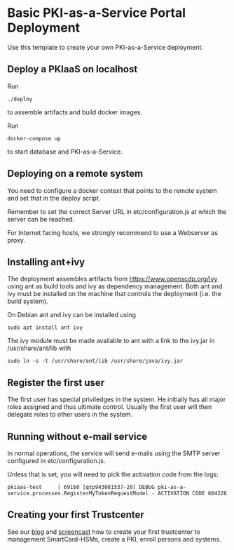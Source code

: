 # Basic PKI-as-a-Service Portal Deployment

Use this template to create your own PKI-as-a-Service deployment.

## Deploy a PKIaaS on localhost

Run

    ./deploy

to assemble artifacts and build docker images.

Run

    docker-compose up

to start database and PKI-as-a-Service.


## Deploying on a remote system

You need to configure a docker context that points to the remote
system and set that in the deploy script.

Remember to set the correct Server URL in etc/configuration.js at which the
server can be reached.

For Internet facing hosts, we strongly recommend to use a Webserver as proxy.


## Installing ant+ivy

The deployment assembles artifacts from https://www.openscdp.org/ivy using
ant as build tools and ivy as dependency management. Both ant and ivy must be
installed on the machine that controls the deployment (i.e. the build system).

On Debian ant and ivy can be installed using

	sudo apt install ant ivy

The ivy module must be made available to ant with a link to the ivy.jar in /usr/share/ant/lib with

	sudo ln -s -t /usr/share/ant/lib /usr/share/java/ivy.jar


## Register the first user

The first user has special priviledges in the system. He initially has all major roles
assigned and thus ultimate control. Usually the first user will then delegate roles to other
users in the system.


## Running without e-mail service

In normal operations, the service will send e-mails using the SMTP server configured in etc/configuration.js.

Unless that is set, you will need to pick the activation code from the logs:

    pkiaas-test     | 69160 [qtp943081537-20] DEBUG pki-as-a-service.processes.RegisterMyTokenRequestModel - ACTIVATION CODE 604226


## Creating your first Trustcenter

See our [blog](https://www.smartcard-hsm.com/2022/05/11/trustcenter-open-beta.html) and
[screencast](https://www.smartcard-hsm.com/2022/05/09/prepare-trustcenter-token.html) how
to create your first trustcenter to management SmartCard-HSMs, create a PKI, enroll persons
and systems.

